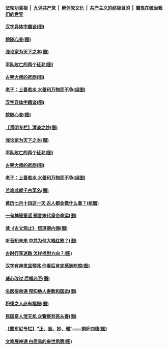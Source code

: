

####  [法轮功真相](../../../../basic/blob/master/README.md?t=09040531) &nbsp;|&nbsp; [九评共产党](../../../../9ping.md/blob/master/README.md?t=09040531) &nbsp;|&nbsp; [解体党文化](../../../../jtdwh.md/blob/master/README.md?t=09040531)  &nbsp;|&nbsp; [共产主义的终极目的](../../../../gczydzjmd.md/blob/master/README.md?t=09040531) &nbsp;|&nbsp; [魔鬼在统治我们的世界](../../../../mgztzwmdsj.md/blob/master/README.md?t=09040531) 

#### [汉字异体字趣谈(图)](../pages/p7/944914.md?t=09040531) 

#### [貌随心变(图)](../pages/p7/944809.md?t=09040531) 

#### [浅论家为天下之本(图)](../pages/p7/944807.md?t=09040531) 

#### [军队败亡的两个征兆(图)](../pages/p7/944846.md?t=09040531) 

#### [古琴大师的悲剧(图)](../pages/p7/944733.md?t=09040531) 

#### [老子：上善若水 水善利万物而不争(组图)](../pages/p7/944622.md?t=09040531) 

#### [汉字异体字趣谈(图)](../pages/p7/944914.md?t=09040531) 

#### [貌随心变(图)](../pages/p7/944809.md?t=09040531) 

#### [【贯明专栏】清淡之妙(图)](../pages/p7/944921.md?t=09040531) 

#### [浅论家为天下之本(图)](../pages/p7/944807.md?t=09040531) 

#### [军队败亡的两个征兆(图)](../pages/p7/944846.md?t=09040531) 

#### [古琴大师的悲剧(图)](../pages/p7/944733.md?t=09040531) 

#### [老子：上善若水 水善利万物而不争(组图)](../pages/p7/944622.md?t=09040531) 

#### [苦难成就千古英名(图)](../pages/p7/944737.md?t=09040531) 

#### [黄历七月十四这一天 古人都会做什么事？(组图)](../pages/p7/887061.md?t=09040531) 

#### [一句神秘童谣 预言末代皇帝命运(图)](../pages/p7/944645.md?t=09040531) 

#### [读《古文观止》 悟道德内涵(图)](../pages/p7/944300.md?t=09040531) 

#### [听音知未来 中共为何大唱红歌？(图)](../pages/p7/944603.md?t=09040531) 

#### [古时行军迷路 怎样找到方向？(图)](../pages/p7/929418.md?t=09040531) 

#### [汉字有神灵显预兆 你看后肯定感到吃惊(图)](../pages/p7/944456.md?t=09040531) 

#### [诚心改过 后福必至(图)](../pages/p7/944539.md?t=09040531) 

#### [名医宿命通 预知他人寿数和国运(图)](../pages/p7/944298.md?t=09040531) 

#### [积德之人必有福报(图)](../pages/p7/905199.md?t=09040531) 

#### [民国奇人泄天机 众警察弃恶从善(图)](../pages/p7/944447.md?t=09040531) 

#### [【戴东尼专栏】“正、坚、妙、雅”——铜炉四德(图)](../pages/p7/940821.md?t=09040531) 

#### [文笔展神通 白居易的来世夙愿(图)](../pages/p7/944015.md?t=09040531) 

